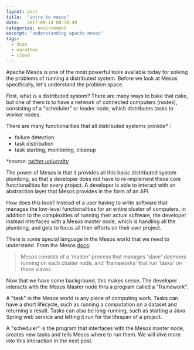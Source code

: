 ```yaml
---
layout: post
title:  "intro to mesos"
date:   2017-09-24 08:38:49
categories: environment
excerpt: "understanding apache mesos"
tags:
  - dcos
  - marathon
  - cloud
---
```


Apache Mesos is one of the most powerful tools available today for solving the problems of running a distributed system.  Before we look at Mesos specifically, let's understand the problem space.

First, what is a distributed system?  There are many ways to bake that cake, but one of them is to have a network of connected computers (nodes), consisting of a "scheduler" or leader node, which distributes tasks to worker nodes.

There are many functionalities that all distributed systems provide* :
* failure detection
* task distribution
* task starting, monitoring, cleanup

*\*source: [twitter university](https://www.youtube.com/watch?v=n5GT7OFSh58)*

The power of Mesos is that it provides all this basic distributed system plumbing, so that a developer does not have to re-implement these core functionalities for every project.  A developer is able to interact with an abstraction layer that Mesos provides in the form of an API.

How does this look?  Instead of a user having to write software that manages the low-level functionalities for an entire cluster of computers, in addition to the complexities of running their actual software, the developer instead interfaces with a Mesos master node, which is handling all the plumbing, and gets to focus all their efforts on their own project.

There is some special language in the Mesos world that we need to understand. From the Mesos [docs](https://people.eecs.berkeley.edu/~alig/papers/mesos.pdf):

> Mesos consists of a 'master' process that manages 'slave' daemons running on each cluster node, and 'frameworks' that run 'tasks' on these slaves.

Now that we have some background, this makes sense.  The developer interacts with the Mesos Master node thru a program called a "framework".

A "task" in the Mesos world is any piece of computing work.  Tasks can have a short lifecycle, such as running a computation on a dataset and returning a result.  Tasks can also be long-running, such as starting a Java Spring web service and letting it run for the lifespan of a project.

A "scheduler" is the program that interfaces with the Mesos master node, creates new tasks and tells Mesos where to run them.  We will dive more into this interaction in the next post.
